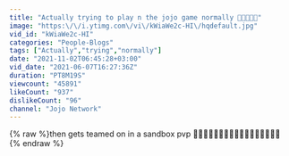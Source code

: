 ```yaml
---
title: "Actually trying to play n the jojo game normally 🤦🤦🤦🤦🤦"
image: "https:\/\/i.ytimg.com\/vi\/kWiaWe2c-HI\/hqdefault.jpg"
vid_id: "kWiaWe2c-HI"
categories: "People-Blogs"
tags: ["Actually","trying","normally"]
date: "2021-11-02T06:45:28+03:00"
vid_date: "2021-06-07T16:27:36Z"
duration: "PT8M19S"
viewcount: "45891"
likeCount: "937"
dislikeCount: "96"
channel: "Jojo Network"
---
```

{% raw %}then gets teamed on in a sandbox pvp 🤦🤦🤦🤦🤦🤦🤦🤦🤦🤦🤦🤦🤦🤦🤦🤦🤦{% endraw %}
